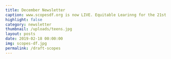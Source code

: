 ```yaml
---
title: December Newsletter
caption: www.scopesdf.org is now LIVE. Equitable Learinng for the 21st Century!
highlight: false
category: newsletter
thumbnail: /uploads/teens.jpg
layout: posts
date: 2019-02-18 00:00:00
img: scopes-df.jpg
permalink: /draft-scopes
---
```

